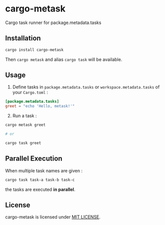 # cargo-metask

Cargo task runner for package.metadata.tasks

## Installation

```sh
cargo install cargo-metask
```

Then `cargo metask` and alias `cargo task` will be available.

## Usage

1. Define tasks in `package.metadata.tasks` or `workspace.metadata.tasks` of your `Cargo.toml` :

```toml
[package.metadata.tasks]
greet = "echo 'Hello, metask!'"
```

2. Run a task :

```sh
cargo metask greet

# or

cargo task greet
```

## Parallel Execution

When multiple task names are given :

```sh
cargo task task-a task-b task-c
```

the tasks are executed **in parallel**.

## License

cargo-metask is licensed under [MIT LICENSE](LICENSE).
